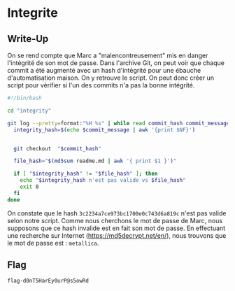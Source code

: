 # Integrite

## Write-Up

On se rend compte que Marc a "malencontreusement" mis en danger l'intégrité de son mot de passe.
Dans l'archive Git, on peut voir que chaque commit a été augmenté avec un hash d'intégrité pour 
une ébauche d'automatisation maison. On y retrouve le script. On peut donc créer un script pour 
vérifier si l'un des commits n'a pas la bonne intégrité.

```sh
#!/bin/bash

cd "integrity"

git log --pretty=format:"%H %s" | while read commit_hash commit_message; do
  integrity_hash=$(echo $commit_message | awk '{print $NF}')


  git checkout  "$commit_hash"

  file_hash="$(md5sum readme.md | awk '{ print $1 }')"

  if [ "$integrity_hash" != "$file_hash" ]; then
    echo "$integrity_hash n'est pas valide vs $file_hash"
    exit 0
  fi
done
```

On constate que le hash `3c2234a7ce973bc1700e0c743d6a819c` n'est pas valide selon notre script. 
Comme nous cherchons le mot de passe de Marc, nous supposons que ce hash invalide est en fait son 
mot de passe. En effectuant une recherche sur Internet (https://md5decrypt.net/en/), nous trouvons 
que le mot de passe est : `metallica`.


## Flag

`flag-d0nT5HarEy0urP@s5owRd`